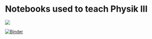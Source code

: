 <h1>Notebooks used to teach Physik III</h1>

<a href="https://mybinder.org/v2/gh/uliaschauer/teaching_physikIII/master"><img src="https://mybinder.org/badge_logo.svg"></a>

[![Binder](https://mybinder.org/badge_logo.svg)](https://mybinder.org/v2/gh/uliaschauer/teaching_physikIII/master)
